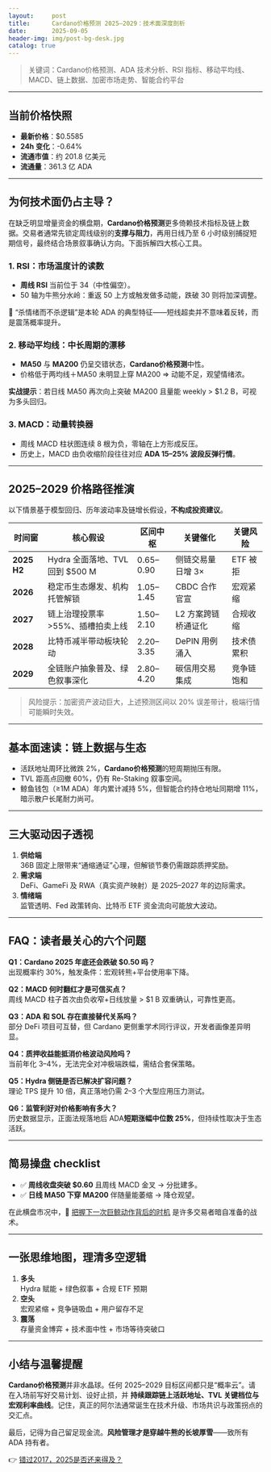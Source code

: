```yaml
---
layout:     post
title:      Cardano价格预测 2025–2029：技术面深度剖析
date:       2025-09-05
header-img: img/post-bg-desk.jpg
catalog: true
---
```


> 关键词：Cardano价格预测、ADA 技术分析、RSI 指标、移动平均线、MACD、链上数据、加密市场走势、智能合约平台

---

## 当前价格快照
- **最新价格**：$0.5585  
- **24h 变化**：-0.64%  
- **流通市值**：约 201.8 亿美元  
- **流通量**：361.3 亿 ADA  

---

## 为何技术面仍占主导？

在缺乏明显增量资金的横盘期，**Cardano价格预测**更多倚赖技术指标及链上数据。交易者通常先锁定周线级别的**支撑与阻力**，再用日线乃至 6 小时级别捕捉短期信号，最终结合场景叙事确认方向。下面拆解四大核心工具。

### 1. RSI：市场温度计的读数

- **周线 RSI** 当前位于 34（中性偏空）。  
- 50 轴为牛熊分水岭：重返 50 上方或触发做多动能，跌破 30 则将加深调整。

📌 “杀情绪而不杀逻辑”是本轮 ADA 的典型特征——短线超卖并不意味着反转，而是震荡概率提升。

### 2. 移动平均线：中长周期的漂移

- **MA50** 与 **MA200** 仍呈交错状态，**Cardano价格预测**中性。  
- 价格低于两均线＋MA50 未明显上穿 MA200 ⇒ 动能不足，观望情绪浓。

**实战提示**：若日线 MA50 再次向上突破 MA200 且量能 weekly > $1.2 B，可视为多头回归。

### 3. MACD：动量转换器

- 周线 MACD 柱状图连续 8 根为负，零轴在上方形成反压。  
- 历史上，MACD 由负收缩阶段往往对应 **ADA 15–25% 波段反弹行情**。

---

## 2025–2029 价格路径推演

以下情景基于模型回归、历年波动率及链增长假设，**不构成投资建议**。

| 时间窗 | 核心假设 | 区间中枢 | 关键催化 | 关键风险 |
|---|---|---|---|---|
| **2025 H2** | Hydra 全面落地、TVL 回到 $500 M | $0.65–$0.90 | 侧链交易量日增 3× | ETF 被拒 |
| **2026** | 稳定币生态爆发、机构托管解锁 | $1.05–$1.45 | CBDC 合作官宣 | 宏观紧缩 |
| **2027** | 链上治理投票率 >55%、插槽拍卖上线 | $1.50–$2.10 | L2 方案跨链桥通证化 | 合规收缩 |
| **2028** | 比特币减半带动板块轮动 | $2.20–$3.35 | DePIN 用例涌入 | 技术债累积 |
| **2029** | 全链账户抽象普及、绿色叙事深化 | $2.80–$4.20 | 碳信用交易集成 | 竞争链饱和 |

> 风险提示：加密资产波动巨大，上述预测区间以 20% 误差带计，极端行情可能瞬时失效。

---

## 基本面速读：链上数据与生态

- 活跃地址周环比微跌 2%，**Cardano价格预测**的短周期抛压有限。  
- TVL 距高点回撤 60%，仍有 Re-Staking 叙事空间。  
- 鲸鱼钱包（≥1M ADA）年内累计减持 5%，但智能合约持仓地址同期增 11%，暗示散户长尾耐力尚可。  

---

## 三大驱动因子透视

1. **供给端**  
   36B 固定上限带来“通缩通证”心理，但解锁节奏仍需跟踪质押奖励。  
2. **需求端**  
   DeFi、GameFi 及 RWA（真实资产映射）是 2025–2027 年的边际需求。  
3. **情绪端**  
   监管透明、Fed 政策转向、比特币 ETF 资金流向可能放大波动。

---

## FAQ：读者最关心的六个问题

**Q1：Cardano 2025 年底还会跌破 $0.50 吗？**  
出现概率约 30%，触发条件：宏观转熊+平台使用率下降。

**Q2：MACD 何时翻红才是可信买点？**  
周线 MACD 柱子首次由负收窄+日线放量 > $1 B 双重确认，可靠性更高。

**Q3：ADA 和 SOL 存在直接替代关系吗？**  
部分 DeFi 项目可互替，但 Cardano 更侧重学术同行评议，开发者画像差异明显。

**Q4：质押收益能抵消价格波动风险吗？**  
当前年化 3–4%，无法完全对冲极端跌幅，需结合套保策略。

**Q5：Hydra 侧链是否已解决扩容问题？**  
理论 TPS 提升 10 倍，真正落地仍需 2–3 个大型应用压力测试。

**Q6：监管利好对价格影响有多大？**  
历史数据显示，正面法规落地后 ADA**短期涨幅中位数 25%**，但持续性取决于生态活跃。

---

## 简易操盘 checklist

- ✅ **周线收盘突破 $0.60** 且周线 MACD 金叉 → 分批建多。  
- ✅ **日线 MA50 下穿 MA200** 伴随量能萎缩 → 降仓观望。  

在此横盘市况中，👀 [把握下一次巨鲸动作背后的时机](https://okxdog.com/) 是许多交易者暗自准备的战术。

---

## 一张思维地图，理清多空逻辑

1. **多头**  
   Hydra 赋能 + 绿色叙事 + 合规 ETF 预期  
2. **空头**  
   宏观紧缩 + 竞争链吸血 + 用户留存不足  
3. **震荡**  
   存量资金博弈 + 技术面中性 + 市场等待突破口  

---

## 小结与温馨提醒

**Cardano价格预测**并非水晶球。任何 2025–2029 目标区间都只是“概率云”。请在入场前写好交易计划、设好止损，并 **持续跟踪链上活跃地址、TVL 关键档位与宏观利率曲线**。记住，真正的阿尔法通常诞生在技术升级、市场共识与政策拐点的交汇点。

最后，记得为自己留足现金流。**风险管理才是穿越牛熊的长坡厚雪**——致所有 ADA 持有者。

👉 [错过2017，2025是否还来得及？](https://okxdog.com/)